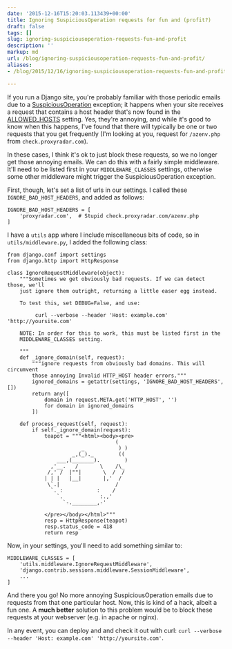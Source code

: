 ```yaml
---
date: '2015-12-16T15:20:03.113439+00:00'
title: Ignoring SuspiciousOperation requests for fun and (profit?)
draft: false
tags: []
slug: ignoring-suspiciousoperation-requests-fun-and-profit
description: ''
markup: md
url: /blog/ignoring-suspiciousoperation-requests-fun-and-profit/
aliases:
- /blog/2015/12/16/ignoring-suspiciousoperation-requests-fun-and-profit/

---
```


If you run a Django site, you're probably familiar with those periodic emails due to a [SuspiciousOperation](https://docs.djangoproject.com/en/dev/ref/exceptions/#suspiciousoperation) exception; it happens when your site receives a request that contains a host header that's now found in the [ALLOWED\_HOSTS](https://docs.djangoproject.com/en/dev/ref/settings/#std:setting-ALLOWED_HOSTS) setting. Yes, they're annoying, and while it's good to know when this happens, I've found that there will typically be one or two requests that you get frequently (I'm looking at you, request for `/azenv.php` from `check.proxyradar.com`).


In these cases, I think it's ok to just block these requests, so we no longer get those annoying emails. We can do this with a fairly simple middleware. It'll need to be listed first in your `MIDDLEWARE_CLASSES` settings, otherwise some other middleware might trigger the SuspiciousOperation exception.


First, though, let's set a list of urls in our settings. I called these `IGNORE_BAD_HOST_HEADERS`, and added as follows:



```
IGNORE_BAD_HOST_HEADERS = [
    'proxyradar.com',  # Stupid check.proxyradar.com/azenv.php
]
```

I have a `utils` app where I include miscellaneous bits of code, so in `utils/middleware.py`, I added the following class:



```
from django.conf import settings
from django.http import HttpResponse

class IgnoreRequestMiddleware(object):
    """Sometimes we get obviously bad requests. If we can detect those, we'll
    just ignore them outright, returning a little easer egg instead.

    To test this, set DEBUG=False, and use:

         curl --verbose --header 'Host: example.com' 'http://yoursite.com'

    NOTE: In order for this to work, this must be listed first in the
    MIDDLEWARE_CLASSES setting.

    """
    def _ignore_domain(self, request):
        """ignore requests from obviously bad domains. This will circumvent
        those annoying Invalid HTTP_HOST header errors."""
        ignored_domains = getattr(settings, 'IGNORE_BAD_HOST_HEADERS', [])
        return any([
            domain in request.META.get('HTTP_HOST', '')
            for domain in ignored_domains
        ])

    def process_request(self, request):
        if self._ignore_domain(request):
            teapot = """<html><body><pre>
                                   (
                        _           ) )
                     _,(_)._        ((
                ___,(_______).        )
              ,'__.   /       \    /\_
             /,' /  |""|       \  /  /
            | | |   |__|       |,'  /
             \`.|                  /
              `. :           :    /
                `.            :.,'
                  `-.________,-'

            </pre></body></html>"""
            resp = HttpResponse(teapot)
            resp.status_code = 418
            return resp
```

Now, in your settings, you'll need to add something similar to:



```
MIDDLEWARE_CLASSES = [
    'utils.middleware.IgnoreRequestMiddleware',
    'django.contrib.sessions.middleware.SessionMiddleware',
    ...
]
```

And there you go! No more annoying SuspiciousOperation emails due to requests from that one particular host. Now, this is kind of a hack, albeit a fun one. A **much better** solution to this problem would be to block these requests at your webserver (e.g. in apache or nginx).


In any event, you can deploy and and check it out with curl:  `curl --verbose --header 'Host: example.com' 'http://yoursite.com'`.

